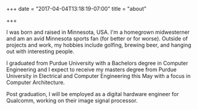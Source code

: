 +++
date = "2017-04-04T13:18:19-07:00"
title = "about"

+++

I was born and raised in Minnesota, USA.  I'm a homegrown midwesterner and am an avid Minnesota sports fan (for better or for worse).  Outside of projects and work, my hobbies include golfing, brewing beer, and hanging out with interesting people.

I graduated from Purdue University with a Bachelors degree in Computer Engineering and I expect to receive my masters degree from Purdue University in Electrical and Computer Engineering this May with a focus in Computer Architecture.  

Post graduation, I will be employed as a digital hardware engineer for Qualcomm, working on their image signal processor.

